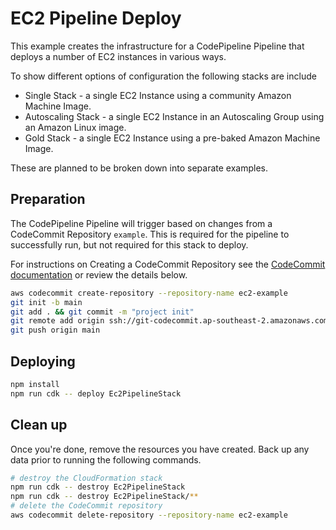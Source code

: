 # EC2 Pipeline Deploy

This example creates the infrastructure for a CodePipeline Pipeline that deploys a number of EC2 instances in various ways.

To show different options of configuration the following stacks are include
- Single Stack - a single EC2 Instance using a community Amazon Machine Image.
- Autoscaling Stack - a single EC2 Instance in an Autoscaling Group using an Amazon Linux image.
- Gold Stack - a single EC2 Instance using a pre-baked Amazon Machine Image.

These are planned to be broken down into separate examples.

## Preparation

The CodePipeline Pipeline will trigger based on changes from a CodeCommit Repository `example`. This is required for the pipeline to successfully run, but not required for this stack to deploy.

For instructions on Creating a CodeCommit Repository see the [CodeCommit documentation](https://docs.aws.amazon.com/codecommit/latest/userguide/how-to-create-repository.html) or review the details below.

```bash
aws codecommit create-repository --repository-name ec2-example
git init -b main
git add . && git commit -m "project init"
git remote add origin ssh://git-codecommit.ap-southeast-2.amazonaws.com/v1/repos/ec2-example
git push origin main
```

## Deploying

```bash
npm install
npm run cdk -- deploy Ec2PipelineStack
```

## Clean up

Once you're done, remove the resources you have created. Back up any data prior to running the following commands.

```bash
# destroy the CloudFormation stack
npm run cdk -- destroy Ec2PipelineStack
npm run cdk -- destroy Ec2PipelineStack/**
# delete the CodeCommit repository
aws codecommit delete-repository --repository-name ec2-example
```
